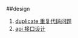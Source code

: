 ##design
  1. [duplicate 重复代码问题](src/main/java/com/fantasybaby/dev/error/design/duplicate/README.MD)
  1. [api 接口设计](src/main/java/com/fantasybaby/dev/error/design/apidesign/readme.md)